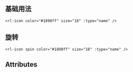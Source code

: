 <Frame />

## 基础用法

```vue
<rl-icon color="#1890ff" size="18" :type="name" />
```

## 旋转

```vue
<rl-icon spin color="#1890ff" size="18" :type="name" />
```

## Attributes
